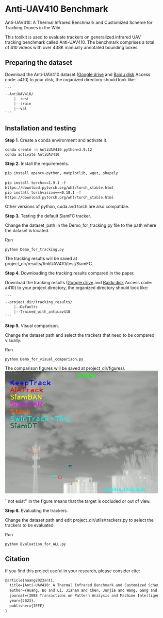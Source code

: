# Anti-UAV410 Benchmark

Anti-UAV410: A Thermal Infrared Benchmark and Customized Scheme for Tracking Drones in the Wild

This toolkit is used to evaluate trackers on generalized infrared UAV tracking benchmark called Anti-UAV410. The benchmark comprises a total of 410 videos with over 438K manually annotated bounding boxes.

## Preparing the dataset
Download the Anti-UAV410 dataset ([Google drive](https://drive.google.com/file/d/1zsdazmKS3mHaEZWS2BnqbYHPEcIaH5WR/view?usp=sharing) and [Baidu disk](https://pan.baidu.com/s/1R-L9gKIRowMgjjt52n48-g?pwd=a410) Access code: a410) to your disk, the organized directory should look like:

    ```
    --AntiUAV410/
    	|--test
    	|--train
    	|--val
    ```


## Installation and testing
**Step 1.** Create a conda environment and activate it.

```shell
conda create -n AntiUAV410 python=3.9.12
conda activate AntiUAV410
```

**Step 2.** Install the requirements.
```shell
pip install opencv-python, matplotlib, wget, shapely

pip install torch===1.9.1 -f https://download.pytorch.org/whl/torch_stable.html
pip install torchvision===0.10.1 -f https://download.pytorch.org/whl/torch_stable.html
```
Other versions of python, cuda and torch are also compatible.

**Step 3.** Testing the default SiamFC tracker.

Change the dataset_path in the Demo_for_tracking.py file to the path where the dataset is located.

Run
```shell
python Demo_for_tracking.py
```
The tracking results will be saved at project_dir/results/AntiUAV410/test/SiamFC.

**Step 4.** Downloading the tracking results compared in the paper.

Download the tracking results ([Google drive](https://drive.google.com/file/d/1zaNOoGZ2zXf-z3QoffgcH2W8HNxyR0kA/view?usp=sharing) and [Baidu disk](https://pan.baidu.com/s/169Gu_iDSVEBqu9Wz2hQA0g?pwd=a410) Access code: a410) to your project directory, the organized directory should look like:

    ```
    --project_dir/tracking_results/
    	|--Defaults
    	|--Trained_with_antiuav410
    ```

**Step 5.** Visual comparison.

Change the dataset path and select the trackers that need to be compared visually.

Run
```shell
python Demo_for_visual_comparison.py
```

The comparison figures will be saved at project_dir/figures/.
![contents](./figures/02_6319_1500-2999.jpg)


``not exist'' in the figure means that the target is occluded or out of view.

**Step 6.** Evaluating the trackers.

Change the dataset path and edit project_dir/utils/trackers.py to select the trackers to be evaluated.

Run
```shell
python Evaluation_for_ALL.py
```



## Citation

If you find this project useful in your research, please consider cite:

```latex
@article{huang2023anti,
  title={Anti-UAV410: A Thermal Infrared Benchmark and Customized Scheme for Tracking Drones in the Wild},
  author={Huang, Bo and Li, Jianan and Chen, Junjie and Wang, Gang and Zhao, Jian and Xu, Tingfa},
  journal={IEEE Transactions on Pattern Analysis and Machine Intelligence},
  year={2023},
  publisher={IEEE}
}
```
